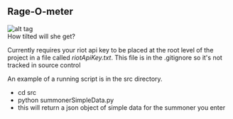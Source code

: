## Rage-O-meter
![alt tag](http://i2.kym-cdn.com/photos/images/facebook/000/000/578/1234931504682.jpg)  
How tilted will she get?

Currently requires your riot api key to be placed at the root level of the project in a file called *riotApiKey.txt*. This file is in the .gitignore so it's not tracked in source control  

An example of a running script is in the src directory.  
- cd src  
- python summonerSimpleData.py  
- this will return a json object of simple data for the summoner you enter  
